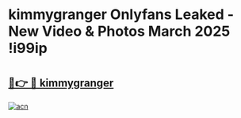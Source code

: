 # kimmygranger Onlyfans Leaked - New Video & Photos March 2025 !i99ip

# <h2><a href="https://94t0r7.iuczelnia.edu.pl?title=kimmygranger&ref=i99ip">🔗👉 🔴 kimmygranger</a></h2>

[![acn](https://github.com/user-attachments/assets/0f9c940e-d8b0-45ae-aac7-cd30a18b3e1c)](https://94t0r7.iuczelnia.edu.pl?title=kimmygranger&ref=i99ip)

